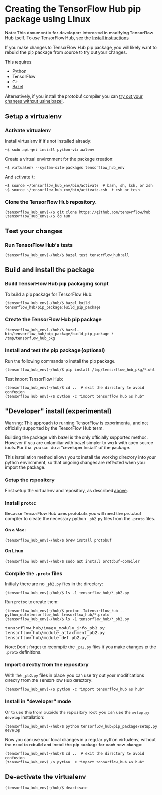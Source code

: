 <!--* freshness: { owner: 'akhorlin' } *-->

<!-- Copyright 2018 The TensorFlow Hub Authors. All Rights Reserved.

Licensed under the Apache License, Version 2.0 (the "License");
you may not use this file except in compliance with the License.
You may obtain a copy of the License at

    http://www.apache.org/licenses/LICENSE-2.0

Unless required by applicable law or agreed to in writing, software
distributed under the License is distributed on an "AS IS" BASIS,
WITHOUT WARRANTIES OR CONDITIONS OF ANY KIND, either express or implied.
See the License for the specific language governing permissions and
limitations under the License.
=============================================================================-->
# Creating the TensorFlow Hub pip package using Linux

Note: This document is for developers interested in modifying TensorFlow Hub
itself. To _use_ TensorFlow Hub, see the [Install instructions](installation.md)

If you make changes to TensorFlow Hub pip package, you will likely want to
rebuild the pip package from source to try out your changes.

This requires:

*   Python
*   TensorFlow
*   Git
*   [Bazel](https://docs.bazel.build/versions/master/install.html)

Alternatively, if you install the protobuf compiler you can
[try out your changes without using bazel](#develop).

## Setup a virtualenv

<a id="setup"></a>

### Activate virtualenv

Install virtualenv if it's not installed already:

```shell
~$ sudo apt-get install python-virtualenv
```

Create a virtual environment for the package creation:

```shell
~$ virtualenv --system-site-packages tensorflow_hub_env
```

And activate it:

```shell
~$ source ~/tensorflow_hub_env/bin/activate  # bash, sh, ksh, or zsh
~$ source ~/tensorflow_hub_env/bin/activate.csh  # csh or tcsh
```

### Clone the TensorFlow Hub repository.

```shell
(tensorflow_hub_env)~/$ git clone https://github.com/tensorflow/hub
(tensorflow_hub_env)~/$ cd hub
```

## Test your changes

### Run TensorFlow Hub's tests

```shell
(tensorflow_hub_env)~/hub/$ bazel test tensorflow_hub:all
```

## Build and install the package

### Build TensorFlow Hub pip packaging script

To build a pip package for TensorFlow Hub:

```shell
(tensorflow_hub_env)~/hub/$ bazel build tensorflow_hub/pip_package:build_pip_package
```

### Create the TensorFlow Hub pip package

```shell
(tensorflow_hub_env)~/hub/$ bazel-bin/tensorflow_hub/pip_package/build_pip_package \
/tmp/tensorflow_hub_pkg
```

### Install and test the pip package (optional)

Run the following commands to install the pip package.

```shell
(tensorflow_hub_env)~/hub/$ pip install /tmp/tensorflow_hub_pkg/*.whl
```

Test import TensorFlow Hub:

```shell
(tensorflow_hub_env)~/hub/$ cd ..  # exit the directory to avoid confusion
(tensorflow_hub_env)~/$ python -c "import tensorflow_hub as hub"
```

## "Developer" install (experimental)

<a id="develop"></a>

Warning: This approach to running TensorFlow is experimental, and not officially
supported by the TensorFlow Hub team.

Building the package with bazel is the only officially supported method. However
if you are unfamiliar with bazel simpler to work with open source tools. For
that you can do a "developer install" of the package.

This installation method allows you to install the working directory into your
python environment, so that ongoing changes are reflected when you import the
package.

### Setup the repository

First setup the virtualenv and repository, as described [above](#setup).

### Install `protoc`

Because TensorFlow Hub uses protobufs you will need the protobuf compiler to
create the necessary python `_pb2.py` files from the `.proto` files.

#### On a Mac:

```
(tensorflow_hub_env)~/hub/$ brew install protobuf
```

#### On Linux

```
(tensorflow_hub_env)~/hub/$ sudo apt install protobuf-compiler
```

### Compile the `.proto` files

Initially there are no `_pb2.py` files in the directory:

```
(tensorflow_hub_env)~/hub/$ ls -1 tensorflow_hub/*_pb2.py
```

Run `protoc` to create them:

```
(tensorflow_hub_env)~/hub/$ protoc -I=tensorflow_hub --python_out=tensorflow_hub tensorflow_hub/*.proto
(tensorflow_hub_env)~/hub/$ ls -1 tensorflow_hub/*_pb2.py
```

<pre>
tensorflow_hub/image_module_info_pb2.py
tensorflow_hub/module_attachment_pb2.py
tensorflow_hub/module_def_pb2.py
</pre>

Note: Don't forget to recompile the `_pb2.py` files if you make changes to the
`.proto` definitions.

### Import directly from the repository

With the `_pb2.py` files in place, you can use try out your modifications
directly from the TensorFlow Hub directory:

```
(tensorflow_hub_env)~/$ python -c "import tensorflow_hub as hub"
```

### Install in "developer" mode

Or to use this from outside the repository root, you can use the `setup.py
develop` installation:

```
(tensorflow_hub_env)~/hub/$ python tensorflow_hub/pip_package/setup.py develop
```

Now you can use your local changes in a regular python virtualenv, without the
need to rebuild and install the pip package for each new change:

```shell
(tensorflow_hub_env)~/hub/$ cd ..  # exit the directory to avoid confusion
(tensorflow_hub_env)~/$ python -c "import tensorflow_hub as hub"
```

## De-activate the virtualenv

```shell
(tensorflow_hub_env)~/hub/$ deactivate
```
